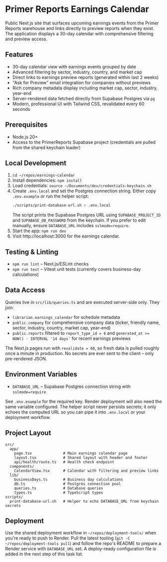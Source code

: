 # Primer Reports Earnings Calendar

Public Next.js site that surfaces upcoming earnings events from the Primer Reports warehouse and links directly to preview reports when they exist. The application displays a 30-day calendar with comprehensive filtering and preview access.

## Features
- 30-day calendar view with earnings events grouped by date
- Advanced filtering by sector, industry, country, and market cap
- Direct links to earnings preview reports (generated within last 2 weeks)
- "Ask for Preview" email integration for companies without previews
- Rich company metadata display including market cap, sector, industry, year-end
- Server-rendered data fetched directly from Supabase Postgres via `pg`
- Modern, professional UI with Tailwind CSS, revalidated every 60 seconds

## Prerequisites
- Node.js 20+
- Access to the PrimerReports Supabase project (credentials are pulled from the shared keychain loader)

## Local Development
1. `cd ~/repos/earnings-calendar`
2. Install dependencies: `npm install`
3. Load credentials: `source ~/Documents/dev/credentials-keychain.sh`
4. Create `.env.local` and set the Postgres connection string. Either copy `.env.example` or run the helper script:
   ```bash
   ./scripts/print-database-url.sh > .env.local
   ```
   The script prints the Supabase Postgres URL using `SUPABASE_PROJECT_ID` and `SUPABASE_DB_PASSWORD` from the keychain. If you prefer to edit manually, ensure `DATABASE_URL` includes `sslmode=require`.
5. Start the app: `npm run dev`
6. Visit http://localhost:3000 for the earnings calendar.

## Testing & Linting
- `npm run lint` – Next.js/ESLint checks
- `npm run test` – Vitest unit tests (currently covers business-day calculations)

## Data Access
Queries live in `src/lib/queries.ts` and are executed server-side only. They join:
- `librarian.earnings_calendar` for schedule metadata
- `public.company` for comprehensive company data (ticker, friendly name, sector, industry, country, market cap, year-end)
- `public.reports` filtered to `report_type_id = 6` and `generated_at >= NOW() - INTERVAL '14 days'` for recent earnings previews

The Next.js pages run with `revalidate = 60`, so fresh data is pulled roughly once a minute in production. No secrets are ever sent to the client – only pre-rendered JSON.

## Environment Variables
- `DATABASE_URL` – Supabase Postgres connection string with `sslmode=require`

See `.env.example` for the required key. Render deployment will also need the same variable configured. The helper script never persists secrets; it only echoes the computed URL so you can pipe it into `.env.local` or your deployment workflow.

## Project Layout
```
src/
  app/
    page.tsx              # Main earnings calendar page
    layout.tsx            # Shared layout with header and footer
    api/health/route.ts   # Health check endpoint
  components/
    CalendarView.tsx      # Calendar with filtering and preview links
  lib/
    businessDays.ts       # Business day calculations
    db.ts                 # Postgres connection pool
    queries.ts            # Database queries
    types.ts              # TypeScript types
scripts/
  print-database-url.sh   # Helper to echo DATABASE_URL from keychain secrets
```

## Deployment
Use the shared deployment workflow in `~/repos/deployment-tools/` when you're ready to push to Render. Pull the latest tooling (`git -C ~/repos/deployment-tools pull`) and follow the repo's README to prepare a Render service with `DATABASE_URL` set. A deploy-ready configuration file is added in the next step of this task list.

